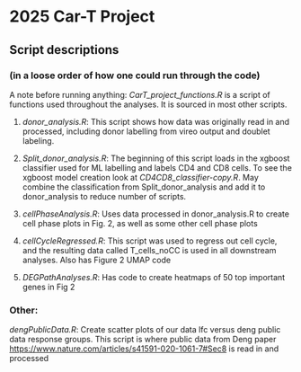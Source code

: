 # 2025 Car-T Project

## Script descriptions 
### (in a loose order of how one could run through the code)

A note before running anything: <em>CarT_project_functions.R</em> is a script of functions used throughout the analyses. It is sourced in
most other scripts.

1. <em>donor_analysis.R</em>: This script shows how data was originally read in and processed, including donor labelling
from vireo output and doublet labeling.

2. <em>Split_donor_analysis.R</em>: The beginning of this script loads in the xgboost classifier used for ML labelling
and labels CD4 and CD8 cells. To see the xgboost model creation look at <em>CD4CD8_classifier-copy.R</em>. May combine
the classification from Split_donor_analysis and add it to donor_analysis to reduce number of scripts.
   
3. <em>cellPhaseAnalysis.R</em>: Uses data processed in donor_analysis.R to create cell phase plots in Fig. 2, as well
as some other cell phase plots

4. <em>cellCycleRegressed.R</em>: This script was used to regress out cell cycle, and the resulting data
called T_cells_noCC is used in all downstream analyses. Also has Figure 2 UMAP code

5. <em>DEGPathAnalyses.R</em>: Has code to create heatmaps of 50 top important genes in Fig 2

### Other:

<em>dengPublicData.R</em>: Create scatter plots of our data lfc versus deng public data response groups. This script is where
public data from Deng paper https://www.nature.com/articles/s41591-020-1061-7#Sec8 is read in and processed


